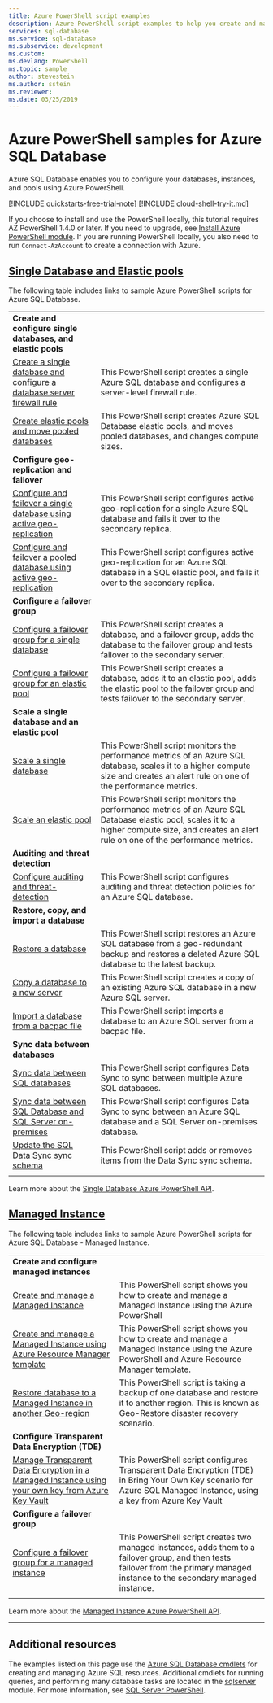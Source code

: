 ```yaml
---
title: Azure PowerShell script examples
description: Azure PowerShell script examples to help you create and manage Azure SQL Database servers, elastic pools, databases, and firewalls. 
services: sql-database
ms.service: sql-database
ms.subservice: development
ms.custom:
ms.devlang: PowerShell
ms.topic: sample
author: stevestein
ms.author: sstein
ms.reviewer:
ms.date: 03/25/2019
---
```


# Azure PowerShell samples for Azure SQL Database

Azure SQL Database enables you to configure your databases, instances, and pools using Azure PowerShell.

[!INCLUDE [quickstarts-free-trial-note](../../includes/quickstarts-free-trial-note.md)]
[!INCLUDE [cloud-shell-try-it.md](../../includes/cloud-shell-try-it.md)]

If you choose to install and use the PowerShell locally, this tutorial requires AZ PowerShell 1.4.0 or later. If you need to upgrade, see [Install Azure PowerShell module](/powershell/azure/install-az-ps). If you are running PowerShell locally, you also need to run `Connect-AzAccount` to create a connection with Azure.

## [Single Database and Elastic pools](#tab/single-database)

The following table includes links to sample Azure PowerShell scripts for Azure SQL Database.

| |  |
|---|---|
|**Create and configure single databases, and elastic pools**||
| [Create a single database and configure a database server firewall rule](scripts/sql-database-create-and-configure-database-powershell.md?toc=%2fpowershell%2fmodule%2ftoc.json) | This PowerShell script creates a single Azure SQL database and configures a server-level firewall rule. |
| [Create elastic pools and move pooled databases](scripts/sql-database-move-database-between-pools-powershell.md?toc=%2fpowershell%2fmodule%2ftoc.json) | This PowerShell script creates Azure SQL Database elastic pools, and moves pooled databases, and changes compute sizes.|
|**Configure geo-replication and failover**||
| [Configure and failover a single database using active geo-replication](scripts/sql-database-setup-geodr-and-failover-database-powershell.md?toc=%2fpowershell%2fmodule%2ftoc.json)| This PowerShell script configures active geo-replication for a single Azure SQL database and fails it over to the secondary replica. |
| [Configure and failover a pooled database using active geo-replication](scripts/sql-database-setup-geodr-and-failover-pool-powershell.md?toc=%2fpowershell%2fmodule%2ftoc.json)| This PowerShell script configures active geo-replication for an Azure SQL database in a SQL elastic pool, and fails it over to the secondary replica. |
|**Configure a failover group**||
| [Configure a failover group for a single database](scripts/sql-database-add-single-db-to-failover-group-powershell.md?toc=%2fpowershell%2fmodule%2ftoc.json) | This PowerShell script creates a database, and a failover group, adds the database to the failover group and tests failover to the secondary server. | 
| [Configure a failover group for an elastic pool](scripts/sql-database-add-elastic-pool-to-failover-group-powershell.md?toc=%2fpowershell%2fmodule%2ftoc.json) | This PowerShell script creates a database, adds it to an elastic pool, adds the elastic pool to the failover group  and tests failover to the secondary server. | 
|**Scale a single database and an elastic pool**||
| [Scale a single database](scripts/sql-database-monitor-and-scale-database-powershell.md?toc=%2fpowershell%2fmodule%2ftoc.json) | This PowerShell script monitors the performance metrics of an Azure SQL database, scales it to a higher compute size and creates an alert rule on one of the performance metrics. |
| [Scale an elastic pool](scripts/sql-database-monitor-and-scale-pool-powershell.md?toc=%2fpowershell%2fmodule%2ftoc.json) | This PowerShell script monitors the performance metrics of an Azure SQL Database elastic pool, scales it to a higher compute size, and creates an alert rule on one of the performance metrics. |
| **Auditing and threat detection** |
| [Configure auditing and threat-detection](scripts/sql-database-auditing-and-threat-detection-powershell.md?toc=%2fpowershell%2fmodule%2ftoc.json)| This PowerShell script configures auditing and threat detection policies for an Azure SQL database. |
| **Restore, copy, and import a database**||
| [Restore a database](scripts/sql-database-restore-database-powershell.md?toc=%2fpowershell%2fmodule%2ftoc.json)| This PowerShell script restores an Azure SQL database from a geo-redundant backup and restores a deleted Azure SQL database to the latest backup. |
| [Copy a database to a new server](scripts/sql-database-copy-database-to-new-server-powershell.md?toc=%2fpowershell%2fmodule%2ftoc.json)| This PowerShell script creates a copy of an existing Azure SQL database in a new Azure SQL server. |
| [Import a database from a bacpac file](scripts/sql-database-import-from-bacpac-powershell.md?toc=%2fpowershell%2fmodule%2ftoc.json)| This PowerShell script imports a database to an Azure SQL server from a bacpac file. |
| **Sync data between databases**||
| [Sync data between SQL databases](scripts/sql-database-sync-data-between-sql-databases.md?toc=%2fpowershell%2fmodule%2ftoc.json) | This PowerShell script configures Data Sync to sync between multiple Azure SQL databases. |
| [Sync data between SQL Database and SQL Server on-premises](scripts/sql-database-sync-data-between-azure-onprem.md?toc=%2fpowershell%2fmodule%2ftoc.json) | This PowerShell script configures Data Sync to sync between an Azure SQL database and a SQL Server on-premises database. |
| [Update the SQL Data Sync sync schema](scripts/sql-database-sync-update-schema.md?toc=%2fpowershell%2fmodule%2ftoc.json) | This PowerShell script adds or removes items from the Data Sync sync schema. |
|||

Learn more about the [Single Database Azure PowerShell API](sql-database-single-databases-manage.md#powershell-manage-sql-database-servers-and-single-databases).

## [Managed Instance](#tab/managed-instance)

The following table includes links to sample Azure PowerShell scripts for Azure SQL Database - Managed Instance.

| |  |
|---|---|
|**Create and configure managed instances**||
| [Create and manage a Managed Instance](scripts/sql-database-create-configure-managed-instance-powershell.md) | This PowerShell script shows you how to create and manage a Managed Instance using the Azure PowerShell |
| [Create and manage a Managed Instance using Azure Resource Manager template](scripts/sql-managed-instance-create-powershell-azure-resource-manager-template.md?toc=%2fpowershell%2fmodule%2ftoc.json) | This PowerShell script shows you how to create and manage a Managed Instance using the Azure PowerShell and Azure Resource Manager template.|
| [Restore database to a Managed Instance in another Geo-region](scripts/sql-managed-instance-restore-geo-backup.md) | This PowerShell script is taking a backup of one database and restore it to another region. This is known as Geo-Restore disaster recovery scenario. |
| **Configure Transparent Data Encryption (TDE)**||
| [Manage Transparent Data Encryption in a Managed Instance using your own key from Azure Key Vault](scripts/transparent-data-encryption-byok-sql-managed-instance-powershell.md?toc=%2fpowershell%2fmodule%2ftoc.json)| This PowerShell script configures Transparent Data Encryption (TDE) in Bring Your Own Key scenario for Azure SQL Managed Instance, using a key from Azure Key Vault|
|**Configure a failover group**||
| [Configure a failover group for a managed instance](scripts/sql-database-add-managed-instance-to-failover-group-powershell.md?toc=%2fpowershell%2fmodule%2ftoc.json) | This PowerShell script creates two managed instances, adds them to a failover group, and then tests failover from the primary managed instance to the secondary managed instance. | 
|||

Learn more about the [Managed Instance Azure PowerShell API](sql-database-managed-instance-create-manage.md#powershell-create-and-manage-managed-instances).

---

## Additional resources

The examples listed on this page use the [Azure SQL Database cmdlets](/powershell/module/az.sql/) for creating and managing Azure SQL resources. Additional cmdlets for running queries, and performing many database tasks are located in the [sqlserver](/powershell/module/sqlserver/) module. For more information, see [SQL Server PowerShell](/sql/powershell/sql-server-powershell/).
